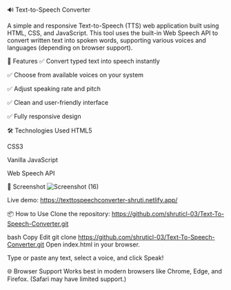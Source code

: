 🔊 Text-to-Speech Converter


A simple and responsive Text-to-Speech (TTS) web application built using HTML, CSS, and JavaScript. This tool uses the built-in Web Speech API to convert written text into spoken words, supporting various voices and languages (depending on browser support).

🚀 Features
✅ Convert typed text into speech instantly

✅ Choose from available voices on your system

✅ Adjust speaking rate and pitch

✅ Clean and user-friendly interface

✅ Fully responsive design

🛠 Technologies Used
HTML5

CSS3

Vanilla JavaScript

Web Speech API

📸 Screenshot
![Screenshot (16)](https://github.com/user-attachments/assets/b62e3c5e-ae76-4b87-b051-a4117626289a)

Live demo: https://texttospeechconverter-shruti.netlify.app/

📦 How to Use
Clone the repository: https://github.com/shruticl-03/Text-To-Speech-Converter.git

bash
Copy
Edit
git clone https://github.com/shruticl-03/Text-To-Speech-Converter.git
Open index.html in your browser.

Type or paste any text, select a voice, and click Speak!

🌐 Browser Support
Works best in modern browsers like Chrome, Edge, and Firefox. (Safari may have limited support.)
